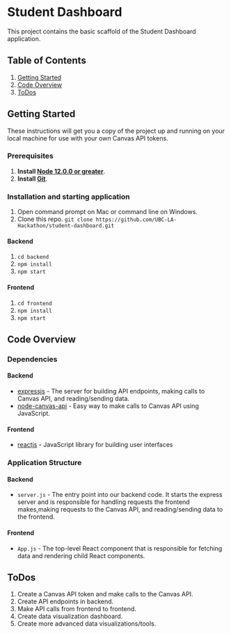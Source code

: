 # Student Dashboard
This project contains the basic scaffold of the Student Dashboard application.

## Table of Contents
1. [Getting Started](#getting-started)
1. [Code Overview](#code-overview)
1. [ToDos](#todos)

## Getting Started
These instructions will get you a copy of the project up and running on your local machine for use with your own Canvas API tokens.

### Prerequisites
1. **Install [Node 12.0.0 or greater](https://nodejs.org)**.
2. **Install [Git](https://git-scm.com/downloads)**.

### Installation and starting application
1. Open command prompt on Mac or command line on Windows.
1. Clone this repo. `git clone https://github.com/UBC-LA-Hackathon/student-dashboard.git`

#### Backend
1. `cd backend`
1. `npm install`
1. `npm start`

#### Frontend
1. `cd frontend`
1. `npm install`
1. `npm start`

## Code Overview
### Dependencies
#### Backend
* [expressjs](https://expressjs.com/) - The server for building API endpoints, making calls to Canvas API, and reading/sending data.
* [node-canvas-api](https://github.com/ubccapico/node-canvas-api) - Easy way to make calls to Canvas API using JavaScript.

#### Frontend
* [reactjs](https://reactjs.org/) - JavaScript library for building user interfaces

### Application Structure
#### Backend
* `server.js` - The entry point into our backend code. It starts the express server and is responsible for handling requests the frontend makes,making requests to the Canvas API, and reading/sending data to the frontend.

#### Frontend
* `App.js` - The top-level React component that is responsible for fetching data and rendering child React components.

## ToDos
1. Create a Canvas API token and make calls to the Canvas API.
1. Create API endpoints in backend.
1. Make API calls from frontend to frontend.
1. Create data visualization dashboard.
1. Create more advanced data visualizations/tools.